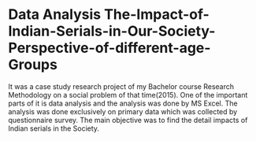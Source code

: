# Data Analysis The-Impact-of-Indian-Serials-in-Our-Society-Perspective-of-different-age-Groups
It was a case study research project of my Bachelor course Research Methodology on a social problem of that time(2015). One of the important parts of it is data analysis and the analysis was done by MS Excel.
The analysis was done exclusively on primary data which was collected by questionnaire survey.
The main objective was to find the detail impacts of Indian serials in the Society.
